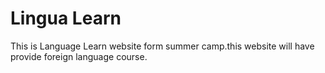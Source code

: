 # Lingua Learn 

This is Language Learn website form summer camp.this website will have provide foreign language course.